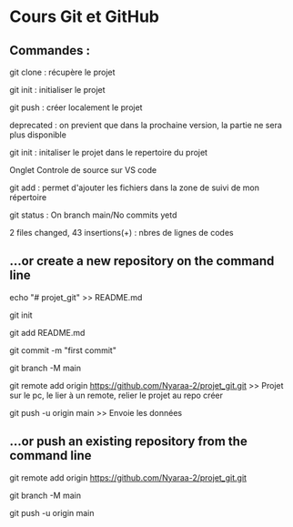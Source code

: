 # Cours Git et GitHub

## Commandes : 

git clone : récupère le projet  


git init : initialiser le projet 


git push : créer localement le projet 


deprecated : on previent que dans la prochaine version, la partie ne sera plus disponible



git init : initaliser le projet dans le repertoire du projet 


Onglet Controle de source sur VS code


git add : permet d'ajouter les fichiers dans la zone de suivi de mon répertoire 


git status : On branch main/No commits yetd


2 files changed, 43 insertions(+) : nbres de lignes de codes 

## …or create a new repository on the command line

echo "# projet_git" >> README.md


git init


git add README.md


git commit -m "first commit"


git branch -M main


git remote add origin https://github.com/Nyaraa-2/projet_git.git  >> Projet sur le pc, le lier à un remote, relier le projet au repo créer


git push -u origin main >> Envoie les données

## …or push an existing repository from the command line

git remote add origin https://github.com/Nyaraa-2/projet_git.git


git branch -M main


git push -u origin main